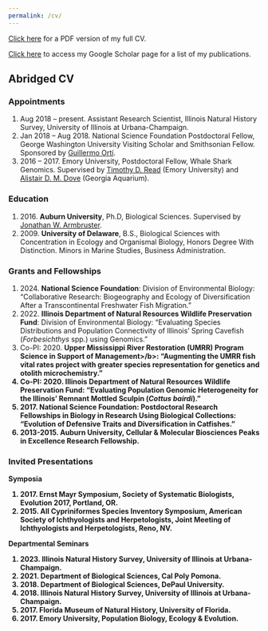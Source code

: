 ```yaml
---
permalink: /cv/
---
```


<a href="https://miltontan.github.io/assets/Tan_CV_web.pdf">Click here</a> for a PDF version of my full CV.

<a href="https://scholar.google.com/citations?user=Mdf7P7AAAAAJ">Click here</a> to access my Google Scholar page for a list of my publications.

## Abridged CV

### Appointments
<ul style="list-style-type:disk">
<li>Aug 2018 – present. Assistant Research Scientist, Illinois Natural History Survey, University of Illinois at Urbana-Champaign.</li> 
<li>Jan 2018 – Aug 2018. National Science Foundation Postdoctoral Fellow, George Washington University Visiting Scholar and Smithsonian Fellow. Sponsored by <a href="https://scholar.google.es/citations?user=T5NDlsEAAAAJ&hl=en">Guillermo Ortí</a>.</li>
<li>2016 – 2017. Emory University, Postdoctoral Fellow, Whale Shark Genomics. Supervised by <a href="https://read-lab-confederation.github.io/">Timothy D. Read</a> (Emory University) and <a href="http://alistairdove.com/">Alistair D. M. Dove</a> (Georgia Aquarium).</li>
</ul>

### Education

<ul style="list-style-type:disk">
<li>2016. <b>Auburn University</b>, Ph.D, Biological Sciences. Supervised by <a href="https://www.auburn.edu/~armbrjw/Armbruster_Lab/Armbruster.html">Jonathan W. Armbruster</a>.</li>
<li>2009. <b>University of Delaware</b>, B.S., Biological Sciences with Concentration in Ecology and Organismal Biology, Honors Degree With Distinction. 
Minors in Marine Studies, Business Administration.</li>
</ul>

### Grants and Fellowships

<ul style="list-style-type:disk">
<li>2024. <b>National Science Foundation</b>: Division of Environmental Biology: “Collaborative Research: Biogeography and Ecology of Diversification After a Transcontinental Freshwater Fish Migration.”</li>

<li>2022. <b>Illinois Department of Natural Resources Wildlife Preservation Fund</b>: Division of Environmental Biology: “Evaluating Species Distributions and Population Connectivity of Illinois’ Spring Cavefish (<i>Forbesichthys</i> spp.) using Genomics.”</li>

<li>Co-PI: 2020. <b>Upper Mississippi River Restoration (UMRR) Program Science in Support of Management>/b>: “Augmenting the UMRR fish vital rates project with greater species representation for genetics and otolith microchemistry.”</li>

<li>Co-PI: 2020. <b>Illinois Department of Natural Resources Wildlife Preservation Fund</b>: “Evaluating Population Genomic Heterogeneity for the Illinois’ Remnant Mottled Sculpin (<i>Cottus bairdi</i>).”</li>
  
<li>2017. <b>National Science Foundation</b>: Postdoctoral Research Fellowships in Biology in Research Using Biological Collections: “Evolution of Defensive Traits and Diversification in Catfishes.”</li>

<li>2013-2015. <b>Auburn University</b>, Cellular & Molecular Biosciences Peaks in Excellence Research Fellowship.</li>
</ul>

### Invited Presentations

<b>Symposia</b>
<ul style="list-style-type:disk">
<li>2017. <b>Ernst Mayr Symposium, Society of Systematic Biologists</b>, Evolution 2017, Portland, OR.</li>
<li>2015. All Cypriniformes Species Inventory Symposium, American Society of Ichthyologists and Herpetologists, Joint Meeting of Ichthyologists and Herpetologists, Reno, NV. </li>
</ul>

<b>Departmental Seminars</b>
<ul style="list-style-type:disk">
<li>2023. Illinois Natural History Survey, University of Illinois at Urbana-Champaign.</li>
<li>2021. Department of Biological Sciences, Cal Poly Pomona.</li>
<li>2018. Department of Biological Sciences, DePaul University.</li>
<li>2018. Illinois Natural History Survey, University of Illinois at Urbana-Champaign.</li>
<li>2017. Florida Museum of Natural History, University of Florida.</li>
<li>2017. Emory University, Population Biology, Ecology & Evolution.</li>
</ul>
